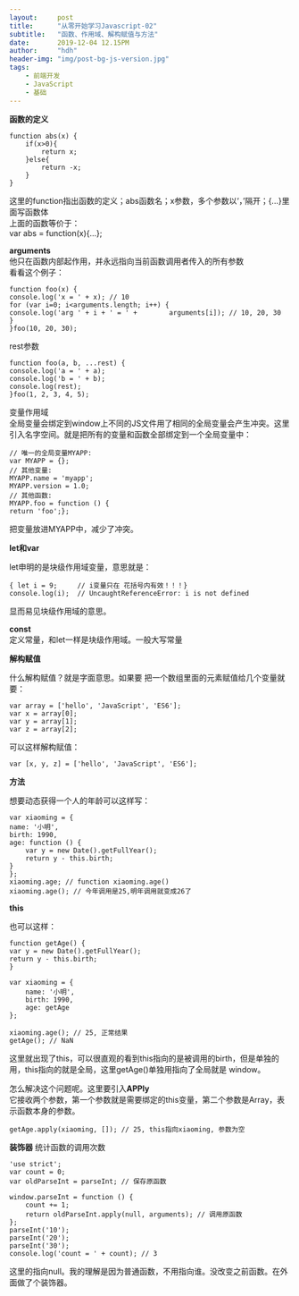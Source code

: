 ```yaml
---
layout:     post
title:      "从零开始学习Javascript-02"
subtitle:   "函数、作用域、解构赋值与方法"
date:       2019-12-04 12.15PM
author:     "hdh"
header-img: "img/post-bg-js-version.jpg"
tags:
    - 前端开发
    - JavaScript
    - 基础
---
```



**函数的定义**  

    function abs(x) {  
        if(x>0){  
            return x;  
        }else{  
            return -x;
        }
    }  
这里的function指出函数的定义；abs函数名；x参数，多个参数以‘，’隔开；{...}里面写函数体  
上面的函数等价于：  
var abs = function(x){...};  

**arguments**  
他只在函数内部起作用，并永远指向当前函数调用者传入的所有参数  
看看这个例子：  

    function foo(x) {
    console.log('x = ' + x); // 10
    for (var i=0; i<arguments.length; i++) {
    console.log('arg ' + i + ' = ' +        arguments[i]); // 10, 20, 30
    }
    }foo(10, 20, 30);
rest参数

    function foo(a, b, ...rest) {
    console.log('a = ' + a);
    console.log('b = ' + b);
    console.log(rest);
    }foo(1, 2, 3, 4, 5);

变量作用域  
全局变量会绑定到window上不同的JS文件用了相同的全局变量会产生冲突。这里引入名字空间。就是把所有的变量和函数全部绑定到一个全局变量中：  

    // 唯一的全局变量MYAPP:  
    var MYAPP = {};  
    // 其他变量:  
    MYAPP.name = 'myapp';  
    MYAPP.version = 1.0;  
    // 其他函数:  
    MYAPP.foo = function () {
    return 'foo';};
把变量放进MYAPP中，减少了冲突。  

**let和var**

let申明的是块级作用域变量，意思就是：

    { let i = 9;     // i变量只在 花括号内有效！！！}   
    console.log(i);  // UncaughtReferenceError: i is not defined  
显而易见块级作用域的意思。  

**const**  
定义常量，和let一样是块级作用域。一般大写常量

**解构赋值**

什么解构赋值？就是字面意思。如果要 把一个数组里面的元素赋值给几个变量就要：  

    var array = ['hello', 'JavaScript', 'ES6'];
    var x = array[0];
    var y = array[1];
    var z = array[2];
可以这样解构赋值：

    var [x, y, z] = ['hello', 'JavaScript', 'ES6'];  
**方法**  

想要动态获得一个人的年龄可以这样写：

    var xiaoming = {
    name: '小明',
    birth: 1990,
    age: function () {
        var y = new Date().getFullYear();
        return y - this.birth;
    }
    };
    xiaoming.age; // function xiaoming.age()
    xiaoming.age(); // 今年调用是25,明年调用就变成26了

**this** 

也可以这样：  

    function getAge() {
    var y = new Date().getFullYear();
    return y - this.birth;
    }

    var xiaoming = {
        name: '小明',
        birth: 1990,
        age: getAge
    };

    xiaoming.age(); // 25, 正常结果
    getAge(); // NaN

这里就出现了this，可以很直观的看到this指向的是被调用的birth，但是单独的用，this指向的就是全局，这里getAge()单独用指向了全局就是 window。

怎么解决这个问题呢。这里要引入**APPly**  
它接收两个参数，第一个参数就是需要绑定的this变量，第二个参数是Array，表示函数本身的参数。
    
    getAge.apply(xiaoming, []); // 25, this指向xiaoming, 参数为空

**装饰器**
统计函数的调用次数   
    
    'use strict';
    var count = 0;
    var oldParseInt = parseInt; // 保存原函数

    window.parseInt = function () {
        count += 1;
        return oldParseInt.apply(null, arguments); // 调用原函数
    };
    parseInt('10');
    parseInt('20');
    parseInt('30');
    console.log('count = ' + count); // 3

这里的指向null。我的理解是因为普通函数，不用指向谁。没改变之前函数。在外面做了个装饰器。
